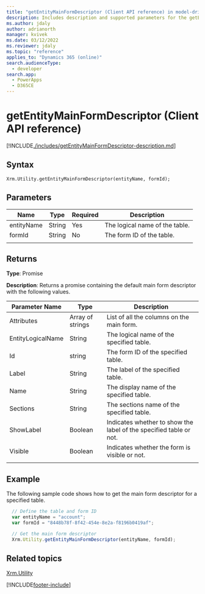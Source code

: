 ```yaml
---
title: "getEntityMainFormDescriptor (Client API reference) in model-driven apps| MicrosoftDocs"
description: Includes description and supported parameters for the getEntityMainFormDescriptor method.
ms.author: jdaly
author: adrianorth
manager: kvivek
ms.date: 03/12/2022
ms.reviewer: jdaly
ms.topic: "reference"
applies_to: "Dynamics 365 (online)"
search.audienceType: 
  - developer
search.app: 
  - PowerApps
  - D365CE
---
```


# getEntityMainFormDescriptor (Client API reference)

[!INCLUDE[./includes/getEntityMainFormDescriptor-description.md](./includes/getEntityMainFormDescriptor-description.md)] 

## Syntax

`Xrm.Utility.getEntityMainFormDescriptor(entityName, formId);`

## Parameters

|Name |Type |Required |Description |
|---|---|---|---|
|entityName|String|Yes|The logical name of the table.|
|formId|String|No|The form ID of the table.|
||||

## Returns

**Type**: Promise

**Description**: Returns a promise containing the default main form descriptor with the following values.

|Parameter Name| Type| Description|
|-------------|-------|-----------|
|Attributes| Array of strings| List of all the columns on the main form.|
|EntityLogicalName| String| The logical name of the specified table.|
|Id| string| The form ID of the specified table.|
|Label| String| The label of the specified table.|
|Name| String| The display name of the specified table.|
|Sections| String| The sections name of the specified table.|
|ShowLabel| Boolean| Indicates whether to show the label of the specified table or not.|
|Visible| Boolean| Indicates whether the form is visible or not.|
||||

## Example

The following sample code shows how to get the main form descriptor for a specified table. 

```javascript
  // Define the table and form ID
  var entityName = "account";
  var formId = "8448b78f-8f42-454e-8e2a-f8196b0419af";

  // Get the main form descriptor 
  Xrm.Utility.getEntityMainFormDescriptor(entityName, formId);
```

## Related topics

[Xrm.Utility](../xrm-utility.md)

[!INCLUDE[footer-include](../../../../../includes/footer-banner.md)]